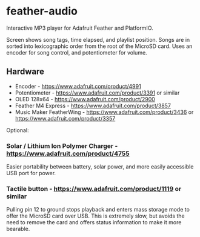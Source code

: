 # feather-audio

Interactive MP3 player for Adafruit Feather and PlatformIO.

Screen shows song tags, time elapsed, and playlist position. Songs are in
sorted into lexicographic order from the root of the MicroSD card. Uses an
encoder for song control, and potentiometer for volume.

## Hardware

* Encoder - https://www.adafruit.com/product/4991
* Potentiometer - https://www.adafruit.com/product/3391 or similar
* OLED 128x64 - https://www.adafruit.com/product/2900
* Feather M4 Express - https://www.adafruit.com/product/3857
* Music Maker FeatherWing - https://www.adafruit.com/product/3436 or https://www.adafruit.com/product/3357

Optional:

### Solar / Lithium Ion Polymer Charger - https://www.adafruit.com/product/4755

Easier portability between battery, solar power, and more easily accessible USB
port for power.

### Tactile button - https://www.adafruit.com/product/1119 or similar

Pulling pin 12 to ground stops playback and enters mass storage mode to offer
the MicroSD card over USB. This is extremely slow, but avoids the need to
remove the card and offers status information to make it more bearable.
